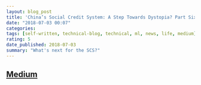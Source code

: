 ```yaml
---
layout: blog_post
title: 'China’s Social Credit System: A Step Towards Dystopia? Part Six: Looking Ahead'
date: "2018-07-03 00:07"
categories:
tags: [self-written, technical-blog, technical, ml, news, life, medium]
rating: 5
date_published: 2018-07-03
summary: "What's next for the SCS?"
---
```


## [Medium](https://medium.com/@regit/chinas-social-credit-system-a-step-towards-dystopia-part-six-looking-ahead-264d352792fa)
